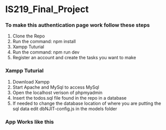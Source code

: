 # IS219_Final_Project

### To make this authentication page work follow these steps
1. Clone the Repo
2. Run the command: npm install
3. Xampp Tuturial
3. Run the command: npm run dev
4. Register an account and create the tasks you want to make


### Xampp Tuturial
1. Download Xampp
2. Start Apache and MySql to access MySql
3. Open the localhost verison of phpmyadmin
4. Insert the todos.sql file found in the repo in a database
5. If needed to change the database location of where you are putting the sql data edit dbNJIT-config.js in the models folder

### App Works like this 
